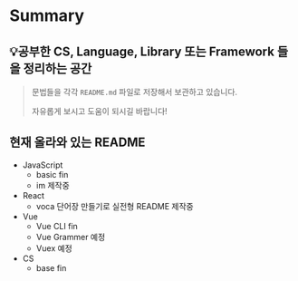 # Summary

## 💡공부한 CS, Language, Library 또는 Framework 들을 정리하는 공간

> 문법들을 각각 `README.md` 파일로 저장해서 보관하고 있습니다.
>
> 자유롭게 보시고 도움이 되시길 바랍니다!



## 현재 올라와 있는 README

- JavaScript
  - basic fin
  - im 제작중
- React
  - voca 단어장 만들기로 실전형 README 제작중
- Vue
  - Vue CLI fin
  - Vue Grammer 예정
  - Vuex 예정
- CS
  - base fin

